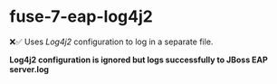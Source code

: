 # fuse-7-eap-log4j2

:x::white_check_mark: Uses _Log4j2_ configuration to log in a separate file. 

**Log4j2 configuration is ignored but logs successfully to JBoss EAP server.log**